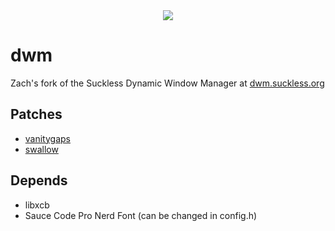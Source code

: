 <div align="center">
  <img src="dwm.png">
</div>

# dwm
Zach's fork of the Suckless Dynamic Window Manager at [dwm.suckless.org](https://dwm.suckless.org)

## Patches
- [vanitygaps](https://dwm.suckless.org/patches/vanitygaps/dwm-vanitygaps-20200610-f09418b.diff)
- [swallow](https://dwm.suckless.org/patches/swallow/dwm-swallow-20200522-7accbcf.diff)

## Depends
- libxcb
- Sauce Code Pro Nerd Font (can be changed in config.h)
